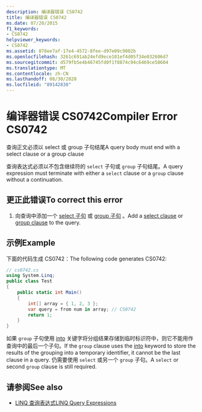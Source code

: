 ```yaml
---
description: 编译器错误 CS0742
title: 编译器错误 CS0742
ms.date: 07/20/2015
f1_keywords:
- CS0742
helpviewer_keywords:
- CS0742
ms.assetid: 078ee7af-17e4-4572-8fee-d97e09c9002b
ms.openlocfilehash: 3261c691ab24efd9ece101ef4d05f34e032606d7
ms.sourcegitcommit: d579fb5e4b46745fd0f1f8874c94c6469ce58604
ms.translationtype: MT
ms.contentlocale: zh-CN
ms.lasthandoff: 08/30/2020
ms.locfileid: "89142838"
---
```

# <a name="compiler-error-cs0742"></a><span data-ttu-id="aa8ac-103">编译器错误 CS0742</span><span class="sxs-lookup"><span data-stu-id="aa8ac-103">Compiler Error CS0742</span></span>
<span data-ttu-id="aa8ac-104">查询正文必须以 select 或 group 子句结尾</span><span class="sxs-lookup"><span data-stu-id="aa8ac-104">A query body must end with a select clause or a group clause</span></span>  
  
 <span data-ttu-id="aa8ac-105">查询表达式必须以不包含继续符的 `select` 子句或 `group` 子句结尾。</span><span class="sxs-lookup"><span data-stu-id="aa8ac-105">A query expression must terminate with either a `select` clause or a `group` clause without a continuation.</span></span>  
  
## <a name="to-correct-this-error"></a><span data-ttu-id="aa8ac-106">更正此错误</span><span class="sxs-lookup"><span data-stu-id="aa8ac-106">To correct this error</span></span>  
  
1. <span data-ttu-id="aa8ac-107">向查询中添加一个 [select 子句](../language-reference/keywords/select-clause.md) 或 [group 子句](../language-reference/keywords/group-clause.md) 。</span><span class="sxs-lookup"><span data-stu-id="aa8ac-107">Add a [select clause](../language-reference/keywords/select-clause.md) or [group clause](../language-reference/keywords/group-clause.md) to the query.</span></span>  
  
## <a name="example"></a><span data-ttu-id="aa8ac-108">示例</span><span class="sxs-lookup"><span data-stu-id="aa8ac-108">Example</span></span>  
 <span data-ttu-id="aa8ac-109">下面的代码生成 CS0742：</span><span class="sxs-lookup"><span data-stu-id="aa8ac-109">The following code generates CS0742:</span></span>  
  
```csharp  
// cs0742.cs  
using System.Linq;  
public class Test  
{  
    public static int Main()  
    {  
        int[] array = { 1, 2, 3 };  
        var query = from num in array; // CS0742  
        return 1;  
    }  
}  
```  
  
 <span data-ttu-id="aa8ac-110">如果 `group` 子句使用 [into](../language-reference/keywords/into.md) 关键字将分组结果存储到临时标识符中，则它不能用作查询中的最后一个子句。</span><span class="sxs-lookup"><span data-stu-id="aa8ac-110">If the `group` clause uses the [into](../language-reference/keywords/into.md) keyword to store the results of the grouping into a temporary identifier, it cannot be the last clause in a query.</span></span> <span data-ttu-id="aa8ac-111">仍需要使用 `select` 或另一个 `group` 子句。</span><span class="sxs-lookup"><span data-stu-id="aa8ac-111">A `select` or second `group` clause is still required.</span></span>  
  
## <a name="see-also"></a><span data-ttu-id="aa8ac-112">请参阅</span><span class="sxs-lookup"><span data-stu-id="aa8ac-112">See also</span></span>

- [<span data-ttu-id="aa8ac-113">LINQ 查询表达式</span><span class="sxs-lookup"><span data-stu-id="aa8ac-113">LINQ Query Expressions</span></span>](../linq/index.md)
